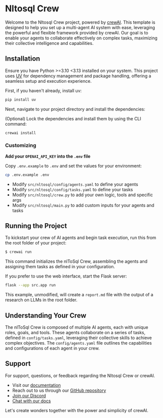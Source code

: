 # Nltosql Crew

Welcome to the Nltosql Crew project, powered by [crewAI](https://crewai.com). This template is designed to help you set up a multi-agent AI system with ease, leveraging the powerful and flexible framework provided by crewAI. Our goal is to enable your agents to collaborate effectively on complex tasks, maximizing their collective intelligence and capabilities.

## Installation

Ensure you have Python >=3.10 <3.13 installed on your system. This project uses [UV](https://docs.astral.sh/uv/) for dependency management and package handling, offering a seamless setup and execution experience.

First, if you haven't already, install uv:

```bash
pip install uv
```

Next, navigate to your project directory and install the dependencies:

(Optional) Lock the dependencies and install them by using the CLI command:
```bash
crewai install
```
### Customizing

**Add your `OPENAI_API_KEY` into the `.env` file**

Copy `.env.example` to `.env` and set the values for your environment:

```bash
cp .env.example .env
```

- Modify `src/nltosql/config/agents.yaml` to define your agents
- Modify `src/nltosql/config/tasks.yaml` to define your tasks
- Modify `src/nltosql/crew.py` to add your own logic, tools and specific args
- Modify `src/nltosql/main.py` to add custom inputs for your agents and tasks

## Running the Project

To kickstart your crew of AI agents and begin task execution, run this from the root folder of your project:

```bash
$ crewai run
```

This command initializes the nlToSql Crew, assembling the agents and assigning them tasks as defined in your configuration.

If you prefer to use the web interface, start the Flask server:

```bash
flask --app src.app run
```

This example, unmodified, will create a `report.md` file with the output of a research on LLMs in the root folder.

## Understanding Your Crew

The nlToSql Crew is composed of multiple AI agents, each with unique roles, goals, and tools. These agents collaborate on a series of tasks, defined in `config/tasks.yaml`, leveraging their collective skills to achieve complex objectives. The `config/agents.yaml` file outlines the capabilities and configurations of each agent in your crew.

## Support

For support, questions, or feedback regarding the Nltosql Crew or crewAI.
- Visit our [documentation](https://docs.crewai.com)
- Reach out to us through our [GitHub repository](https://github.com/joaomdmoura/crewai)
- [Join our Discord](https://discord.com/invite/X4JWnZnxPb)
- [Chat with our docs](https://chatg.pt/DWjSBZn)

Let's create wonders together with the power and simplicity of crewAI.
